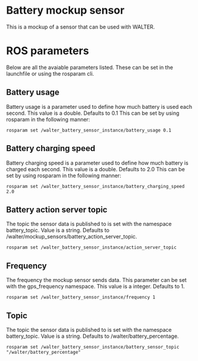 # Battery mockup sensor

This is a mockup of a sensor that can be used with WALTER.

# ROS parameters

Below are all the avaiable parameters listed. These can be set in the launchfile or using the rosparam cli.

## Battery usage

Battery usage is a parameter used to define how much battery is used each second. This value is a double. Defaults to 0.1
This can be set by using rosparam in the following manner:

```
rosparam set /walter_battery_sensor_instance/battery_usage 0.1
```

## Battery charging speed

Battery charging speed is a parameter used to define how much battery is charged each second. This value is a double. Defaults to 2.0
This can be set by using rosparam in the following manner:

```
rosparam set /walter_battery_sensor_instance/battery_charging_speed 2.0
```

## Battery action server topic

The topic the sensor data is published to is set with the namespace battery_topic. Value is a string. Defaults to /walter/mockup_sensors/battery_action_server_topic.

```
rosparam set /walter_battery_sensor_instance/action_server_topic
```

## Frequency

The frequency the mockup sensor sends data. This parameter can be set with the gps_frequency namespace.
This value is a integer. Defaults to 1.

```
rosparam set /walter_battery_sensor_instance/frequency 1
```

## Topic

The topic the sensor data is published to is set with the namespace battery_topic. Value is a string. Defaults to /walter/battery_percentage.

```
rosparam set /walter_battery_sensor_instance/battery_sensor_topic "/walter/battery_percentage"
```
